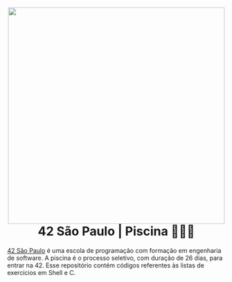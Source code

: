 <h1 align="center">
	<img src="https://nadei.42sp.org.br/img/InsigneaP3.png" width="500px">
	<br>
	42 São Paulo | Piscina 🏊🏻‍♀️
</h1>

<a href="https://www.42sp.org.br/">42 São Paulo</a> é uma escola de programação com formação em engenharia de software. A piscina é o processo seletivo, com duração de 26 dias, para entrar na 42. Esse repositório contém códigos referentes às listas de exercícios em Shell e C.
